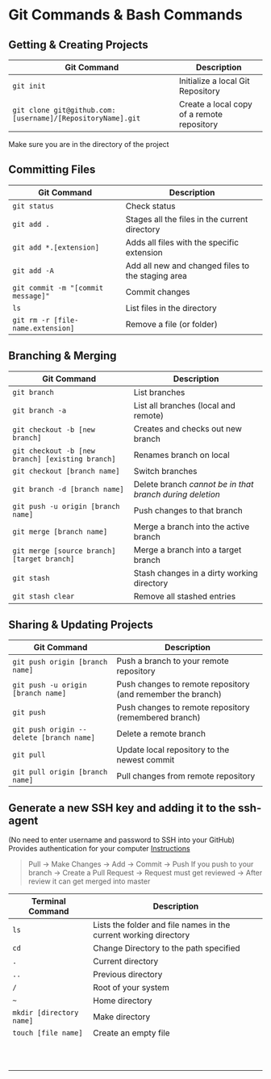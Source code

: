 # Git Commands & Bash Commands

## Getting & Creating Projects
| Git Command  | Description |
| ------------- | ------------- |
| `git init`  | Initialize a local Git Repository |
| `git clone git@github.com:[username]/[RepositoryName].git`  | Create a local copy of a remote repository |

Make sure you are in the directory of the project 

## Committing Files
| Git Command | Description |
| ------------- | ------------- |
| `git status` | Check status |
| `git add .` | Stages all the files in the current directory |
| `git add *.[extension]` | Adds all files with the specific extension |
| `git add -A` | Add all new and changed files to the staging area |
| `git commit -m "[commit message]"` | Commit changes |
| `ls` | List files in the directory |
| `git rm -r [file-name.extension]` | Remove a file (or folder) |

## Branching & Merging
| Git Command | Description |
| ------------- | ------------- |
| `git branch` | List branches |
| `git branch -a` | List all branches (local and remote) |
| `git checkout -b [new branch]` | Creates and checks out new branch |
| `git checkout -b [new branch] [existing branch]` |  Renames branch on local |
| `git checkout [branch name]` | Switch branches |
| `git branch -d [branch name]` | Delete branch *cannot be in that branch during deletion* |
| `git push -u origin [branch name]` | Push changes to that branch |
| `git merge [branch name]` | Merge a branch into the active branch |
| `git merge [source branch] [target branch]` | Merge a branch into a target branch |
| `git stash` | Stash changes in a dirty working directory |
| `git stash clear` | Remove all stashed entries |

## Sharing & Updating Projects 
| Git Command | Description |
| ------------- | ------------- |
| `git push origin [branch name]` | Push a branch to your remote repository |
| `git push -u origin [branch name]` | Push changes to remote repository (and remember the branch) |
| `git push` | Push changes to remote repository (remembered branch) |
| `git push origin --delete [branch name]` | Delete a remote branch |
| `git pull` | Update local repository to the newest commit |
| `git pull origin [branch name]` | Pull changes from remote repository |

## Generate a new SSH key and adding it to the ssh-agent
(No need to enter username and password to SSH into your GitHub)
Provides authentication for your computer 
[Instructions](https://help.github.com/articles/generating-a-new-ssh-key-and-adding-it-to-the-ssh-agent/)

> Pull -> Make Changes -> Add -> Commit -> Push
> If you push to your branch -> Create a Pull Request -> Request must get reviewed -> After review it can get merged into master

| Terminal Command  | Description |
| ------------- | ------------- |
| `ls` | Lists the folder and file names in the current working directory |
| `cd` | Change Directory to the path specified |
| `.` | Current directory |
| `..` | Previous directory |
| `/` | Root of your system |
| `~` | Home directory |
| `mkdir [directory name]` | Make directory |
| `touch [file name]` | Create an empty file |
|   |   |
|   |   |
|   |   |
|   |   |
|   |   |
|   |   |
|   |   |
|   |   |
|   |   |
|   |   |
